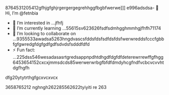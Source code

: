 8764531205412gfhjgfghjrgergergegrehhggfbgbfwerwe]]]
e996adsdsa- 👋 Hi, I’m @fetnbia
- 👀 I’m interested in ...jfhfj
- 🌱 I’m currently learning ...55615sv623626fsdfsdmhgghmmhgjfhfh71174
- 💞️ I’m looking to collaborate on ...9355533awadsa5263hngdvascsfddsfdsfsdfdsfdsfwerwreddsfcccfgbbfgfgwredgfdgfgdfgdfsdvdsfsdddfdfd
- ⚡ Fun fact: ...225dss546wesadasasrtgredsаррпрdhtdhgdfdgfdfdeterewrrewffgfhgg
6453654152cxcxjmmsdcds85werwerwrbgfbfdfdmdyhcgfndfvcbcvcvvhtdgfhgfh
<!---54asds545sdfsdfewfeegfdd
fetnbia/fetnbia is a ✨ special ✨ reposisdftory besdfcause its `README.md` 6262(this f543543ilcxggfgfgfxcxce) appears on your GitHub profile.
You can click the Preview link to take a look at yo53ur changes.653asaaszxxzzfdsdfvcxvdsvd
--->dfg20ytytrthgfgcxvcxvcx
3658765212
nghngh262285562622tyiyiti
re
263

